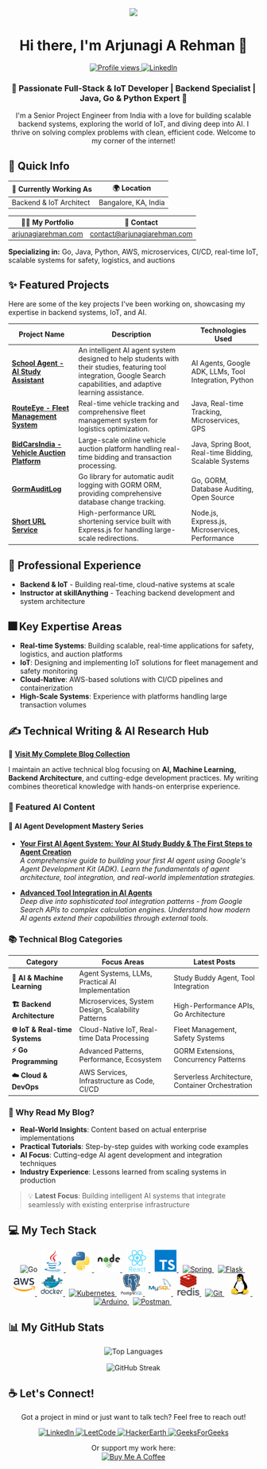 <div align="center">
  <img src="https://media.giphy.com/media/hvRJCLFzcasrR4ia7z/giphy.gif" width="5%">
  <h1 align="center">Hi there, I'm Arjunagi A Rehman 👋</h1>
  <p align="center">
    <a href="https://github.com/arjunagi-a-rehman">
      <img src="https://komarev.com/ghpvc/?username=arjunagi-a-rehman&label=Profile%20Views&color=0e75b6&style=flat-square" alt="Profile views"/>
    </a>
    <a href="https://linkedin.com/in/arjunagi-a-rehman-moulaali-141a861a0/" target="_blank">
      <img src="https://img.shields.io/badge/LinkedIn-0077B5?style=for-the-badge&logo=linkedin&logoColor=white" alt="LinkedIn"/>
    </a>
  </p>
</div>

<h3 align="center">🚀 Passionate Full-Stack & IoT Developer | Backend Specialist | Java, Go & Python Expert 🚀</h3>

<p align="center">I'm a Senior Project Engineer from India with a love for building scalable backend systems, exploring the world of IoT, and diving deep into AI. I thrive on solving complex problems with clean, efficient code. Welcome to my corner of the internet!</p>

## 📌 Quick Info

<div align="center">

| 🔭 Currently Working As | 🌍 Location |
|-------------------------|-------------|
| Backend & IoT Architect | Bangalore, KA, India |

| 👨‍💻 My Portfolio | 📧 Contact |
|-------------------|--------------|
| [arjunagiarehman.com](https://arjunagiarehman.com) | [contact@arjunagiarehman.com](mailto:contact@arjunagiarehman.com) |

</div>

**Specializing in:** Go, Java, Python, AWS, microservices, CI/CD, real-time IoT, scalable systems for safety, logistics, and auctions

## ✨ Featured Projects

Here are some of the key projects I've been working on, showcasing my expertise in backend systems, IoT, and AI.

| Project Name | Description | Technologies Used |
|--------------|-------------|-------------------|
| **[School Agent - AI Study Assistant](https://arjunagiarehman.com/first-ai-agent)** | An intelligent AI agent system designed to help students with their studies, featuring tool integration, Google Search capabilities, and adaptive learning assistance. | AI Agents, Google ADK, LLMs, Tool Integration, Python |
| **[RouteEye - Fleet Management System](https://arjunagiarehman.com/project-routeeye)** | Real-time vehicle tracking and comprehensive fleet management system for logistics optimization. | Java, Real-time Tracking, Microservices, GPS |
| **[BidCarsIndia - Vehicle Auction Platform](https://arjunagiarehman.com/project-bidcarsindia)** | Large-scale online vehicle auction platform handling real-time bidding and transaction processing. | Java, Spring Boot, Real-time Bidding, Scalable Systems |
| **[GormAuditLog](https://github.com/arjunagi-a-rehman/gormAuditlog)** | Go library for automatic audit logging with GORM ORM, providing comprehensive database change tracking. | Go, GORM, Database Auditing, Open Source |
| **[Short URL Service](https://github.com/arjunagi-a-rehman/shortning_service_expree)** | High-performance URL shortening service built with Express.js for handling large-scale redirections. | Node.js, Express.js, Microservices, Performance |

## 🎯 Professional Experience

- **Backend & IoT** - Building real-time, cloud-native systems at scale
- **Instructor at skillAnything** - Teaching backend development and system architecture

## 🎆 Key Expertise Areas

- **Real-time Systems**: Building scalable, real-time applications for safety, logistics, and auction platforms
- **IoT**: Designing and implementing IoT solutions for fleet management and safety monitoring  
- **Cloud-Native**: AWS-based solutions with CI/CD pipelines and containerization
- **High-Scale Systems**: Experience with platforms handling large transaction volumes

## ✍️ Technical Writing & AI Research Hub

🔗 **[Visit My Complete Blog Collection](https://arjunagiarehman.com/blogs)**

I maintain an active technical blog focusing on **AI, Machine Learning, Backend Architecture**, and cutting-edge development practices. My writing combines theoretical knowledge with hands-on enterprise experience.

### 🌟 Featured AI Content

#### 🤖 **AI Agent Development Mastery Series**
- **[Your First AI Agent System: Your AI Study Buddy & The First Steps to Agent Creation](https://arjunagiarehman.com/first-ai-agent)**  
  *A comprehensive guide to building your first AI agent using Google's Agent Development Kit (ADK). Learn the fundamentals of agent architecture, tool integration, and real-world implementation strategies.*

- **[Advanced Tool Integration in AI Agents](https://arjunagiarehman.com/tool-call)**  
  *Deep dive into sophisticated tool integration patterns - from Google Search APIs to complex calculation engines. Understand how modern AI agents extend their capabilities through external tools.*

### 📚 Technical Blog Categories

| Category | Focus Areas | Latest Posts |
|----------|-------------|-------------|
| **🤖 AI & Machine Learning** | Agent Systems, LLMs, Practical AI Implementation | Study Buddy Agent, Tool Integration |
| **🏗️ Backend Architecture** | Microservices, System Design, Scalability Patterns | High-Performance APIs, Go Architecture |
| **🌐 IoT & Real-time Systems** | Cloud-Native IoT, Real-time Data Processing | Fleet Management, Safety Systems |
| **⚡ Go Programming** | Advanced Patterns, Performance, Ecosystem | GORM Extensions, Concurrency Patterns |
| **☁️ Cloud & DevOps** | AWS Services, Infrastructure as Code, CI/CD | Serverless Architecture, Container Orchestration |

### 🎯 Why Read My Blog?
- **Real-World Insights**: Content based on actual enterprise implementations
- **Practical Tutorials**: Step-by-step guides with working code examples  
- **AI Focus**: Cutting-edge AI agent development and integration techniques
- **Industry Experience**: Lessons learned from scaling systems in production

> 💡 **Latest Focus**: Building intelligent AI systems that integrate seamlessly with existing enterprise infrastructure

## 💻 My Tech Stack

<p align="center">
  <img src="https://cdn.icon-icons.com/icons2/2699/PNG/512/golang_logo_icon_171073.png" alt="Go" width="45" height="45"/>&nbsp;
  <a href="https://www.java.com" target="_blank" rel="noreferrer">
    <img src="https://raw.githubusercontent.com/devicons/devicon/master/icons/java/java-original.svg" alt="Java" width="45" height="45"/>
  </a>&nbsp;
  <a href="https://www.python.org" target="_blank" rel="noreferrer">
    <img src="https://raw.githubusercontent.com/devicons/devicon/master/icons/python/python-original.svg" alt="Python" width="45" height="45"/>
  </a>&nbsp;
  <a href="https://nodejs.org" target="_blank" rel="noreferrer">
    <img src="https://raw.githubusercontent.com/devicons/devicon/master/icons/nodejs/nodejs-original-wordmark.svg" alt="Node.js" width="45" height="45"/>
  </a>&nbsp;
  <a href="https://reactjs.org/" target="_blank" rel="noreferrer">
    <img src="https://raw.githubusercontent.com/devicons/devicon/master/icons/react/react-original-wordmark.svg" alt="React" width="45" height="45"/>
  </a>&nbsp;
  <a href="https://www.typescriptlang.org/" target="_blank" rel="noreferrer">
    <img src="https://raw.githubusercontent.com/devicons/devicon/master/icons/typescript/typescript-original.svg" alt="TypeScript" width="45" height="45"/>
  </a>&nbsp;
  <a href="https://spring.io/" target="_blank" rel="noreferrer">
    <img src="https://www.vectorlogo.zone/logos/springio/springio-icon.svg" alt="Spring" width="45" height="45"/>
  </a>&nbsp;
  <a href="https://flask.palletsprojects.com/" target="_blank" rel="noreferrer">
    <img src="https://www.vectorlogo.zone/logos/pocoo_flask/pocoo_flask-icon.svg" alt="Flask" width="45" height="45"/>
  </a>&nbsp;
  <a href="https://aws.amazon.com" target="_blank" rel="noreferrer">
    <img src="https://raw.githubusercontent.com/devicons/devicon/master/icons/amazonwebservices/amazonwebservices-original-wordmark.svg" alt="AWS" width="45" height="45"/>
  </a>&nbsp;
  <a href="https://docker.com" target="_blank" rel="noreferrer">
    <img src="https://raw.githubusercontent.com/devicons/devicon/master/icons/docker/docker-original-wordmark.svg" alt="Docker" width="45" height="45"/>
  </a>&nbsp;
  <a href="https://kubernetes.io" target="_blank" rel="noreferrer">
    <img src="https://www.vectorlogo.zone/logos/kubernetes/kubernetes-icon.svg" alt="Kubernetes" width="45" height="45"/>
  </a>&nbsp;
  <a href="https://www.postgresql.org" target="_blank" rel="noreferrer">
    <img src="https://raw.githubusercontent.com/devicons/devicon/master/icons/postgresql/postgresql-original-wordmark.svg" alt="PostgreSQL" width="45" height="45"/>
  </a>&nbsp;
  <a href="https://www.mysql.com/" target="_blank" rel="noreferrer">
    <img src="https://raw.githubusercontent.com/devicons/devicon/master/icons/mysql/mysql-original-wordmark.svg" alt="MySQL" width="45" height="45"/>
  </a>&nbsp;
  <a href="https://redis.io" target="_blank" rel="noreferrer">
    <img src="https://raw.githubusercontent.com/devicons/devicon/master/icons/redis/redis-original-wordmark.svg" alt="Redis" width="45" height="45"/>
  </a>&nbsp;
  <a href="https://git-scm.com/" target="_blank" rel="noreferrer">
    <img src="https://www.vectorlogo.zone/logos/git-scm/git-scm-icon.svg" alt="Git" width="45" height="45"/>
  </a>&nbsp;
  <a href="https://www.linux.org/" target="_blank" rel="noreferrer">
    <img src="https://raw.githubusercontent.com/devicons/devicon/master/icons/linux/linux-original.svg" alt="Linux" width="45" height="45"/>
  </a>&nbsp;
  <a href="https://www.arduino.cc/" target="_blank" rel="noreferrer">
    <img src="https://cdn.worldvectorlogo.com/logos/arduino-1.svg" alt="Arduino" width="45" height="45"/>
  </a>&nbsp;
  <a href="https://postman.com" target="_blank" rel="noreferrer">
    <img src="https://www.vectorlogo.zone/logos/getpostman/getpostman-icon.svg" alt="Postman" width="45" height="45"/>
  </a>&nbsp;
</p>

## 📊 My GitHub Stats

<p align="center">
  <img align="center" src="https://github-readme-stats.vercel.app/api/top-langs?username=arjunagi-a-rehman&show_icons=true&locale=en&layout=compact&theme=vision-friendly-dark" alt="Top Languages" />
</p>

<p align="center">
  <img align="center" src="https://github-readme-streak-stats.herokuapp.com/?user=arjunagi-a-rehman&theme=vision-friendly-dark" alt="GitHub Streak" />
</p>

## ☕ Let's Connect!

<p align="center">Got a project in mind or just want to talk tech? Feel free to reach out!</p>

<p align="center">
  <a href="https://linkedin.com/in/arjunagi-a-rehman-moulaali-141a861a0/" target="_blank">
    <img src="https://raw.githubusercontent.com/rahuldkjain/github-profile-readme-generator/master/src/images/icons/Social/linked-in-alt.svg" alt="LinkedIn" height="40" width="50" />
  </a>
  <a href="https://www.leetcode.com/arjunagi_a_rehman" target="_blank">
    <img src="https://raw.githubusercontent.com/rahuldkjain/github-profile-readme-generator/master/src/images/icons/Social/leet-code.svg" alt="LeetCode" height="40" width="50" />
  </a>
  <a href="https://www.hackerearth.com/@abdul123arj" target="_blank">
    <img src="https://raw.githubusercontent.com/rahuldkjain/github-profile-readme-generator/master/src/images/icons/Social/hackerearth.svg" alt="HackerEarth" height="40" width="50" />
  </a>
  <a href="https://auth.geeksforgeeks.org/user/user/arjunagi" target="_blank">
    <img src="https://raw.githubusercontent.com/rahuldkjain/github-profile-readme-generator/master/src/images/icons/Social/geeks-for-geeks.svg" alt="GeeksForGeeks" height="40" width="50" />
  </a>
</p>

<p align="center">
  Or support my work here: <br/>
  <a href="https://www.buymeacoffee.com/arjunagi.a.rehman" target="_blank">
    <img align="center" src="https://cdn.buymeacoffee.com/buttons/v2/default-yellow.png" height="50" width="210" alt="Buy Me A Coffee" />
  </a>
</p>
